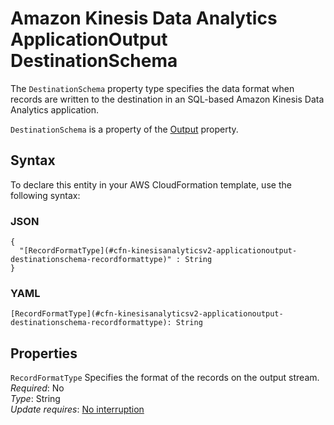 # Amazon Kinesis Data Analytics ApplicationOutput DestinationSchema<a name="aws-properties-kinesisanalyticsv2-applicationoutput-destinationschema"></a>

<a name="aws-properties-kinesisanalyticsv2-applicationoutput-destinationschema-description"></a>The `DestinationSchema` property type specifies the data format when records are written to the destination in an SQL\-based Amazon Kinesis Data Analytics application\.

<a name="aws-properties-kinesisanalyticsv2-applicationoutput-destinationschema-inheritance"></a> `DestinationSchema` is a property of the [Output](aws-properties-kinesisanalyticsv2-applicationoutput-output.md) property\.

## Syntax<a name="aws-properties-kinesisanalyticsv2-applicationoutput-destinationschema-syntax"></a>

To declare this entity in your AWS CloudFormation template, use the following syntax:

### JSON<a name="aws-properties-kinesisanalyticsv2-applicationoutput-destinationschema-syntax.json"></a>

```
{
  "[RecordFormatType](#cfn-kinesisanalyticsv2-applicationoutput-destinationschema-recordformattype)" : String
}
```

### YAML<a name="aws-properties-kinesisanalyticsv2-applicationoutput-destinationschema-syntax.yaml"></a>

```
[RecordFormatType](#cfn-kinesisanalyticsv2-applicationoutput-destinationschema-recordformattype): String
```

## Properties<a name="aws-properties-kinesisanalyticsv2-applicationoutput-destinationschema-properties"></a>

`RecordFormatType`  <a name="cfn-kinesisanalyticsv2-applicationoutput-destinationschema-recordformattype"></a>
Specifies the format of the records on the output stream\.  
 *Required*: No  
 *Type*: String  
 *Update requires*: [No interruption](using-cfn-updating-stacks-update-behaviors.md#update-no-interrupt) 